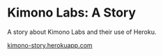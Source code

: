 # Kimono Labs: A Story

A story about Kimono Labs and their use of Heroku.

[kimono-story.herokuapp.com](http://kimono-story.herokuapp.com/)

